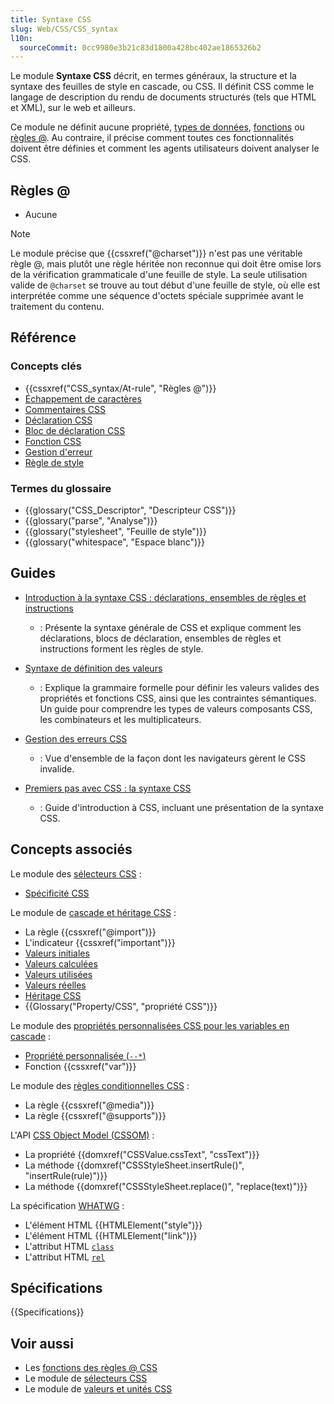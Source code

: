 ```yaml
---
title: Syntaxe CSS
slug: Web/CSS/CSS_syntax
l10n:
  sourceCommit: 0cc9980e3b21c83d1800a428bc402ae1865326b2
---
```


Le module **Syntaxe CSS** décrit, en termes généraux, la structure et la syntaxe des feuilles de style en cascade, ou CSS. Il définit CSS comme le langage de description du rendu de documents structurés (tels que HTML et XML), sur le web et ailleurs.

Ce module ne définit aucune propriété, [types de données](/fr/docs/Web/CSS/CSS_values_and_units/CSS_data_types), [fonctions](/fr/docs/Web/CSS/CSS_values_and_units/CSS_value_functions) ou [règles @](/fr/docs/Web/CSS/CSS_syntax/At-rule). Au contraire, il précise comment toutes ces fonctionnalités doivent être définies et comment les agents utilisateurs doivent analyser le CSS.

## Règles @

- Aucune

> [!NOTE]
> Le module précise que {{cssxref("@charset")}} n'est pas une véritable règle @, mais plutôt une règle héritée non reconnue qui doit être omise lors de la vérification grammaticale d'une feuille de style. La seule utilisation valide de `@charset` se trouve au tout début d'une feuille de style, où elle est interprétée comme une séquence d'octets spéciale supprimée avant le traitement du contenu.

## Référence

### Concepts clés

- {{cssxref("CSS_syntax/At-rule", "Règles @")}}
- [Échappement de caractères](/fr/docs/Web/CSS/custom-ident#escaping_characters)
- [Commentaires CSS](/fr/docs/Web/CSS/CSS_syntax/Comments)
- [Déclaration CSS](/fr/docs/Web/API/CSS_Object_Model/CSS_Declaration)
- [Bloc de déclaration CSS](/fr/docs/Web/API/CSS_Object_Model/CSS_Declaration_Block)
- [Fonction CSS](/fr/docs/Web/CSS/CSS_values_and_units/CSS_value_functions)
- [Gestion d'erreur](/fr/docs/Web/CSS/CSS_syntax/Error_handling)
- [Règle de style](/fr/docs/Web/API/CSSStyleRule)

### Termes du glossaire

- {{glossary("CSS_Descriptor", "Descripteur CSS")}}
- {{glossary("parse", "Analyse")}}
- {{glossary("stylesheet", "Feuille de style")}}
- {{glossary("whitespace", "Espace blanc")}}

## Guides

- [Introduction à la syntaxe CSS&nbsp;: déclarations, ensembles de règles et instructions](/fr/docs/Web/CSS/CSS_syntax/Syntax)
  - : Présente la syntaxe générale de CSS et explique comment les déclarations, blocs de déclaration, ensembles de règles et instructions forment les règles de style.

- [Syntaxe de définition des valeurs](/fr/docs/Web/CSS/CSS_values_and_units/Value_definition_syntax)
  - : Explique la grammaire formelle pour définir les valeurs valides des propriétés et fonctions CSS, ainsi que les contraintes sémantiques. Un guide pour comprendre les types de valeurs composants CSS, les combinateurs et les multiplicateurs.

- [Gestion des erreurs CSS](/fr/docs/Web/CSS/CSS_syntax/Error_handling)
  - : Vue d'ensemble de la façon dont les navigateurs gèrent le CSS invalide.

- [Premiers pas avec CSS&nbsp;: la syntaxe CSS](/fr/docs/Learn_web_development/Core/Styling_basics/What_is_CSS#css_syntax_basics)
  - : Guide d'introduction à CSS, incluant une présentation de la syntaxe CSS.

## Concepts associés

Le module des [sélecteurs CSS](/fr/docs/Web/CSS/CSS_selectors)&nbsp;:

- [Spécificité CSS](/fr/docs/Web/CSS/CSS_cascade/Specificity)

Le module de [cascade et héritage CSS](/fr/docs/Web/CSS/CSS_cascade)&nbsp;:

- La règle {{cssxref("@import")}}
- L'indicateur {{cssxref("important")}}
- [Valeurs initiales](/fr/docs/Web/CSS/CSS_cascade/Value_processing#la_valeur_initial)
- [Valeurs calculées](/fr/docs/Web/CSS/CSS_cascade/Value_processing#valeur_calculées)
- [Valeurs utilisées](/fr/docs/Web/CSS/CSS_cascade/Value_processing#valeur_utilisées)
- [Valeurs réelles](/fr/docs/Web/CSS/CSS_cascade/Value_processing#valeur_réelles)
- [Héritage CSS](/fr/docs/Web/CSS/CSS_cascade/Inheritance)
- {{Glossary("Property/CSS", "propriété CSS")}}

Le module des [propriétés personnalisées CSS pour les variables en cascade](/fr/docs/Web/CSS/CSS_cascading_variables)&nbsp;:

- [Propriété personnalisée (`--*`)](/fr/docs/Web/CSS/--*)
- Fonction {{cssxref("var")}}

Le module des [règles conditionnelles CSS](/fr/docs/Web/CSS/CSS_conditional_rules)&nbsp;:

- La règle {{cssxref("@media")}}
- La règle {{cssxref("@supports")}}

L'API [CSS Object Model (CSSOM)](/fr/docs/Web/API/CSS_Object_Model)&nbsp;:

- La propriété {{domxref("CSSValue.cssText", "cssText")}}
- La méthode {{domxref("CSSStyleSheet.insertRule()", "insertRule(rule)")}}
- La méthode {{domxref("CSSStyleSheet.replace()", "replace(text)")}}

La spécification [WHATWG](/fr/docs/Glossary/WHATWG)&nbsp;:

- L'élément HTML {{HTMLElement("style")}}
- L'élément HTML {{HTMLElement("link")}}
- L'attribut HTML [`class`](/fr/docs/Web/HTML/Reference/Global_attributes/class)
- L'attribut HTML [`rel`](/fr/docs/Web/HTML/Reference/Attributes/rel#stylesheet)

## Spécifications

{{Specifications}}

## Voir aussi

- Les [fonctions des règles @ CSS](/fr/docs/Web/CSS/CSS_syntax/At-rule_functions)
- Le module de [sélecteurs CSS](/fr/docs/Web/CSS/CSS_selectors)
- Le module de [valeurs et unités CSS](/fr/docs/Web/CSS/CSS_values_and_units)

